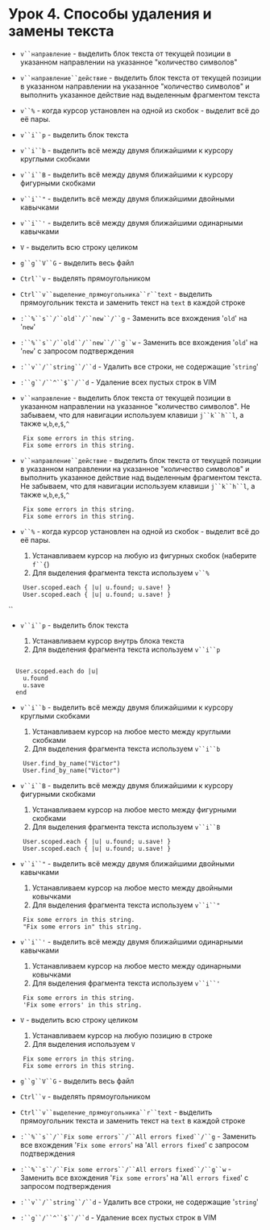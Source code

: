 Урок 4. Способы удаления и замены текста
=============

* `v``направление` - выделить блок текста от текущей позиции в указанном направлении на указанное "количество символов"
* `v``направление``действие` - выделить блок текста от текущей позиции в указанном направлении на указанное "количество символов" и выполнить указанное действие над выделенным фрагментом текста
* `v``%` - когда курсор установлен на одной из скобок - выделит всё до её пары.
* `v``i``p` - выделить блок текста
* `v``i``b` - выделить всё между двумя ближайшими к курсору круглыми скобками
* `v``i``B` - выделить всё между двумя ближайшими к курсору фигурными скобками
* `v``i``"` - выделить всё между двумя ближайшими двойными кавычками
* `v``i``'` - выделить всё между двумя ближайшими одинарными кавычками
* `V` - выделить всю строку целиком
* `g``g``V``G` - выделить весь файл
* `Ctrl``v` - выделять прямоугольником
* `Ctrl``v``выделение_прямоугольника``r``text` - выделить прямоугольник текста и заменить текст на `text` в каждой строке
* `:``%``s``/``old``/``new``/``g` - Заменить все вхождения '`old`' на '`new`'
* `:``%``s``/``old``/``new``/``g``w` - Заменить все вхождения '`old`' на '`new`' с запросом подтверждения 
* `:``v``/``string``/``d` - Удалить все строки, не содержащие '`string`'
* `:``g``/``^``$``/``d` - Удаление всех пустых строк в VIM

* `v``направление` - выделить блок текста от текущей позиции в указанном направлении на указанное "количество символов". Не забываем, что для навигации используем клавиши `j``k``h``l`, а также `w`,`b`,`e`,`$`,`^`

```
    Fix some errors in this string.
    Fix some errors in this string.
```

* `v``направление``действие` - выделить блок текста от текущей позиции в указанном направлении на указанное "количество символов" и выполнить указанное действие над выделенным фрагментом текста. Не забываем, что для навигации используем клавиши `j``k``h``l`, а также `w`,`b`,`e`,`$`,`^`

```
    Fix some errors in this string.
    Fix some errors in this string.
```

* `v``%` - когда курсор установлен на одной из скобок - выделит всё до её пары.
 
  1. Устанавливаем курсор на любую из фигурных скобок (наберите `f``{`)
  2. Для выделения фрагмента текста используем `v``%`

```
    User.scoped.each { |u| u.found; u.save! }
    User.scoped.each { |u| u.found; u.save! }
```

``

* `v``i``p` - выделить блок текста
 
  1. Устанавливаем курсор внутрь блока текста
  2. Для выделения фрагмента текста используем `v``i``p`

```

  User.scoped.each do |u|
    u.found
    u.save 
  end

```

* `v``i``b` - выделить всё между двумя ближайшими к курсору круглыми скобками
 
  1. Устанавливаем курсор на любое место между круглыми скобками
  2. Для выделения фрагмента текста используем `v``i``b`

```
    User.find_by_name("Victor")
    User.find_by_name("Victor")
```

* `v``i``B` - выделить всё между двумя ближайшими к курсору фигурными скобками
 
  1. Устанавливаем курсор на любое место между фигурными скобками
  2. Для выделения фрагмента текста используем `v``i``B`

```
    User.scoped.each { |u| u.found; u.save! }
    User.scoped.each { |u| u.found; u.save! }
```

* `v``i``"` - выделить всё между двумя ближайшими двойными кавычками
 
  1. Устанавливаем курсор на любое место между двойными ковычками
  2. Для выделения фрагмента текста используем `v``i``"`

```
    Fix some errors in this string.
    "Fix some errors in" this string.
```

* `v``i``'` - выделить всё между двумя ближайшими одинарными кавычками
 
  1. Устанавливаем курсор на любое место между одинарными ковычками
  2. Для выделения фрагмента текста используем `v``i``'`

```
    Fix some errors in this string.
    'Fix some errors' in this string.
```

* `V` - выделить всю строку целиком
 
  1. Устанавливаем курсор на любую позицию в строке
  2. Для выделения используем `V`

```
    Fix some errors in this string.
    Fix some errors in this string.
```

* `g``g``V``G` - выделить весь файл
 
* `Ctrl``v` - выделять прямоугольником
* `Ctrl``v``выделение_прямоугольника``r``text` - выделить прямоугольник текста и заменить текст на `text` в каждой строке


* `:``%``s``/``Fix some errors``/``All errors fixed``/``g` - Заменить все вхождения '`Fix some errors`' на '`All errors fixed`' с запросом подтверждения 
* `:``%``s``/``Fix some errors``/``All errors fixed``/``g``w` - Заменить все вхождения '`Fix some errors`' на '`All errors fixed`' с запросом подтверждения 
* `:``v``/``string``/``d` - Удалить все строки, не содержащие '`string`'
* `:``g``/``^``$``/``d` - Удаление всех пустых строк в VIM

